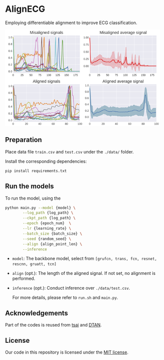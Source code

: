 # AlignECG

Employing differentiable alignment to improve ECG classification.


![example](./img/signal_viz.png)

## Preparation

Place data file ```train.csv``` and ```test.csv``` under the ```./data/``` folder.

Install the corresponding dependencies:

```bash
pip install requirements.txt
```

## Run the models

To run the model, using the 

```bash
python main.py --model {model} \
        --log_path {log_path} \
        --ckpt_path {log_path} \
        --epoch {epoch_num}  \
        --lr {learning_rate} \
        --batch_size {batch_size} \
        --seed {random_seed} \
        --align {align_point_len} \
        --inference 

```
- ```model```: The backbone model, select from ```[grufcn, trans, fcn, resnet, rescnn, gruatt, tcn]```
- ```align``` (opt.): The length of the aligned signal. If not set, no alignment is performed.
- ```inference``` (opt.): Conduct inference over ```./data/test.csv```.


   For more details, please refer to ```run.sh``` and ```main.py```.


## Acknowledgements

Part of the codes is reused from [tsai](https://github.com/timeseriesAI/tsai) and [DTAN](https://github.com/BGU-CS-VIL/dtan).

## License

Our code in this repository is licensed under the [MIT license](LICENSE).
